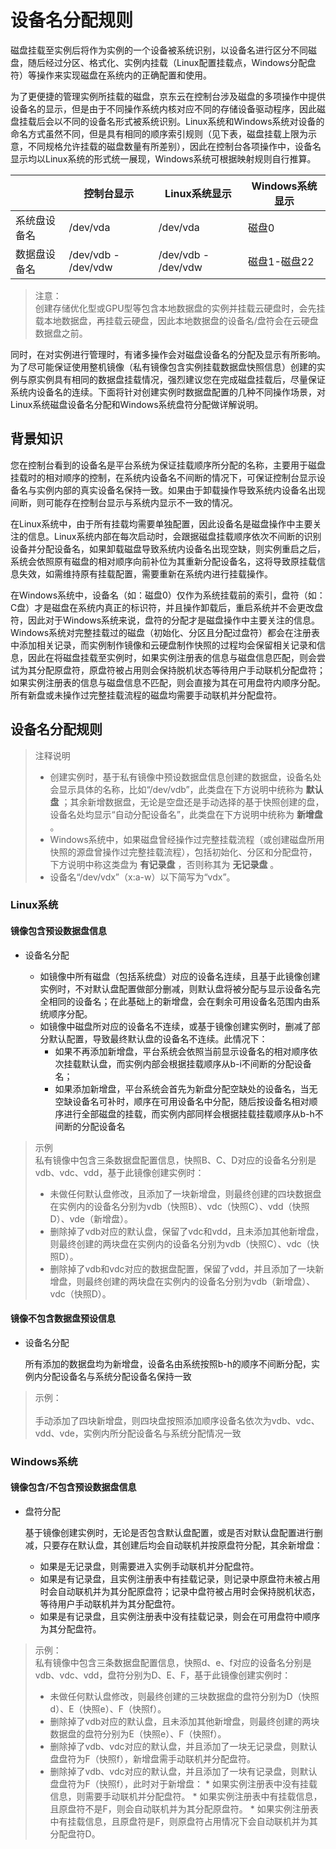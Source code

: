 # 设备名分配规则

磁盘挂载至实例后将作为实例的一个设备被系统识别，以设备名进行区分不同磁盘，随后经过分区、格式化、实例内挂载（Linux配置挂载点，Windows分配盘符）等操作来实现磁盘在系统内的正确配置和使用。

为了更便捷的管理实例所挂载的磁盘，京东云在控制台涉及磁盘的多项操作中提供设备名的显示，但是由于不同操作系统内核对应不同的存储设备驱动程序，因此磁盘挂载后会以不同的设备名形式被系统识别。Linux系统和Windows系统对设备的命名方式虽然不同，但是具有相同的顺序索引规则（见下表，磁盘挂载上限为示意，不同规格允许挂载的磁盘数量有所差别），因此在控制台各项操作中，设备名显示均以Linux系统的形式统一展现，Windows系统可根据映射规则自行推算。

<table>
   <thead>
   <tr>
      <th> </td>
      <th>控制台显示</td>
      <th>Linux系统显示</td>
      <th>Windows系统显示</td>
   </tr>
   </thead>
   <tbody>  
   <tr>
      <td>系统盘设备名</td>
      <td>/dev/vda</td>
      <td>/dev/vda</td>         
      <td>磁盘0</td>
   </tr>
   <tr>
      <td>数据盘设备名</td>
      <td>/dev/vdb - /dev/vdw</td>
      <td>/dev/vdb - /dev/vdw</td>         
      <td>磁盘1-磁盘22</td>
   </tr>
   </tbody>	
</table>   

>注意：<br>
>创建存储优化型或GPU型等包含本地数据盘的实例并挂载云硬盘时，会先挂载本地数据盘，再挂载云硬盘，因此本地数据盘的设备名/盘符会在云硬盘数据盘之前。

同时，在对实例进行管理时，有诸多操作会对磁盘设备名的分配及显示有所影响。为了尽可能保证使用整机镜像（私有镜像包含实例挂载数据盘快照信息）创建的实例与原实例具有相同的数据盘挂载情况，强烈建议您在完成磁盘挂载后，尽量保证系统内设备名的连续。下面将针对创建实例时数据盘配置的几种不同操作场景，对Linux系统磁盘设备名分配和Windows系统盘符分配做详解说明。

## 背景知识

您在控制台看到的设备名是平台系统为保证挂载顺序所分配的名称，主要用于磁盘挂载时的相对顺序的控制，在系统内设备名不间断的情况下，可保证控制台显示设备名与实例内部的真实设备名保持一致。如果由于卸载操作导致系统内设备名出现间断，则可能存在控制台显示与系统内显示不一致的情况。

在Linux系统中，由于所有挂载均需要单独配置，因此设备名是磁盘操作中主要关注的信息。Linux系统内部在每次启动时，会跟据磁盘挂载顺序依次不间断的识别设备并分配设备名，如果卸载磁盘导致系统内设备名出现空缺，则实例重启之后，系统会依照原有磁盘的相对顺序向前补位为其重新分配设备名，这将导致原挂载信息失效，如需维持原有挂载配置，需要重新在系统内进行挂载操作。

在Windows系统中，设备名（如：磁盘0）仅作为系统挂载前的索引，盘符（如：C盘）才是磁盘在系统内真正的标识符，并且操作卸载后，重启系统并不会更改盘符，因此对于Windows系统来说，盘符的分配才是磁盘操作中主要关注的信息。Windows系统对完整挂载过的磁盘（初始化、分区且分配过盘符）都会在注册表中添加相关记录，而实例制作镜像和云硬盘制作快照的过程均会保留相关记录和信息，因此在将磁盘挂载至实例时，如果实例注册表的信息与磁盘信息匹配，则会尝试为其分配原盘符，原盘符被占用则会保持脱机状态等待用户手动联机分配盘符；如果实例注册表的信息与磁盘信息不匹配，则会直接为其在可用盘符内顺序分配。所有新盘或未操作过完整挂载流程的磁盘均需要手动联机并分配盘符。

## 设备名分配规则
>注释说明
>* 创建实例时，基于私有镜像中预设数据盘信息创建的数据盘，设备名处会显示具体的名称，比如“/dev/vdb”，此类盘在下方说明中统称为 **默认盘** ；其余新增数据盘，无论是空盘还是手动选择的基于快照创建的盘，设备名处均显示“自动分配设备名”，此类盘在下方说明中统称为 **新增盘** 。
>* Windows系统中，如果磁盘曾经操作过完整挂载流程（或创建磁盘所用快照的源盘曾操作过完整挂载流程），包括初始化、分区和分配盘符，下方说明中称这类盘为 **有记录盘** ，否则称其为 **无记录盘** 。
>* 设备名“/dev/vdx”（x:a-w）以下简写为“vdx”。

### Linux系统	

#### 镜像包含预设数据盘信息	

* 设备名分配	

	* 如镜像中所有磁盘（包括系统盘）对应的设备名连续，且基于此镜像创建实例时，不对默认盘配置做部分删减，则默认盘将被分配与显示设备名完全相同的设备名；在此基础上的新增盘，会在剩余可用设备名范围内由系统顺序分配。
	* 如镜像中磁盘所对应的设备名不连续，或基于镜像创建实例时，删减了部分默认配置，导致最终默认盘的设备名不连续。此情况下：
		* 如果不再添加新增盘，平台系统会依照当前显示设备名的相对顺序依次挂载默认盘，而实例内部会根据挂载顺序从b-i不间断的分配设备名；
		* 如果添加新增盘，平台系统会首先为新盘分配空缺处的设备名，当无空缺设备名可补时，顺序在可用设备名中分配，随后按设备名相对顺序进行全部磁盘的挂载，而实例内部同样会根据挂载挂载顺序从b-h不间断的分配设备名
>示例<br>	
>私有镜像中包含三条数据盘配置信息，快照B、C、D对应的设备名分别是vdb、vdc、vdd，基于此镜像创建实例时：
>* 未做任何默认盘修改，且添加了一块新增盘，则最终创建的四块数据盘在实例内的设备名分别为vdb（快照B）、vdc（快照C）、vdd（快照D）、vde（新增盘）。
>* 删除掉了vdb对应的默认盘，保留了vdc和vdd，且未添加其他新增盘，则最终创建的两块盘在实例内的设备名分别为vdb（快照C）、vdc（快照D）。
>* 删除掉了vdb和vdc对应的数据盘配置，保留了vdd，并且添加了一块新增盘，则最终创建的两块盘在实例内的设备名分别为vdb（新增盘）、vdc（快照D）。

#### 镜像不包含数据盘预设信息

* 设备名分配	
	
	所有添加的数据盘均为新增盘，设备名由系统按照b-h的顺序不间断分配，实例内分配设备名与系统分配设备名保持一致
>示例：<br>	
>手动添加了四块新增盘，则四块盘按照添加顺序设备名依次为vdb、vdc、vdd、vde，实例内所分配设备名与系统分配情况一致


### Windows系统	

#### 镜像包含/不包含预设数据盘信息	

* 盘符分配
	
	基于镜像创建实例时，无论是否包含默认盘配置，或是否对默认盘配置进行删减，只要存在默认盘，其创建后均会自动联机并按原盘符分配，其余新增盘：
	
	* 如果是无记录盘，则需要进入实例手动联机并分配盘符。
	* 如果是有记录盘，且实例注册表中有挂载记录，则记录中原盘符未被占用时会自动联机并为其分配原盘符；记录中盘符被占用时会保持脱机状态，等待用户手动联机并为其分配盘符。
	* 如果是有记录盘，且实例注册表中没有挂载记录，则会在可用盘符中顺序为其分配盘符。

>示例：<br>
>私有镜像中包含三条数据盘配置信息，快照d、e、f对应的设备名分别是vdb、vdc、vdd，盘符分别为D、E、F，基于此镜像创建实例时：
>* 未做任何默认盘修改，则最终创建的三块数据盘的盘符分别为D（快照d）、E（快照e）、F（快照f）。
>* 删除掉了vdb对应的默认盘，且未添加其他新增盘，则最终创建的两块数据盘的盘符分别为E（快照e）、F（快照f）。
>* 删除掉了vdb、vdc对应的默认盘，并且添加了一块无记录盘，则默认盘盘符为F（快照f），新增盘需手动联机并分配盘符。
>* 删除掉了vdb、vdc对应的默认盘，并且添加了一块有记录盘，则默认盘盘符为F（快照f），此时对于新增盘：
	* 如果实例注册表中没有挂载信息，则需要手动联机并分配盘符。
	* 如果实例注册表中有挂载信息，且原盘符不是F，则会自动联机并为其分配原盘符。
	* 如果实例注册表中有挂载信息，且原盘符是F，则原盘符占用情况下会自动联机并为其分配盘符D。

